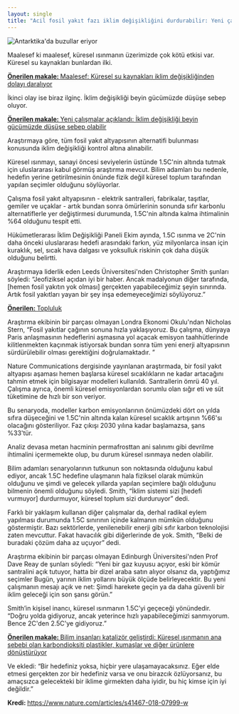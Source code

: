 ```yaml
---
layout: single
title: "Acil fosil yakıt fazı iklim değişikliğini durdurabilir: Yeni çalışma, tüm fosil yakıt altyapısı ömürlerinin sonunda sıfır karbonlu alternatiflerle değişilirse 1.5C altında kalma şansının %64 olacağını gösterdi"
---
```

![Antarktika'da buzullar eriyor](https://images.unsplash.com/photo-1485060937322-549e872004ad?ixlib=rb-1.2.1&ixid=eyJhcHBfaWQiOjEyMDd9&auto=format&fit=crop&w=1350&q=80)

Maalesef ki maalesef, küresel ısınmanın üzerimizde çok kötü etkisi var. Küresel su kaynakları bunlardan ilki.
<p class="notice--info"><a href="https://makale.ekofi.science/maalesef-kuresel-su-kaynaklari-iklim-degisikliginden-dolayi-daraliyor/"><strong>Önerilen makale: </strong>Maalesef: Küresel su kaynakları iklim değişikliğinden dolayı daralıyor</a></p>

İkinci olay ise biraz ilginç. İklim değişikliği beyin gücümüzde düşüşe sebep oluyor. 
<p class="notice--info"><a href="https://makale.ekofi.science/karbondioksit-gazi-beyin-gucumuzde-dususe-sebep-oluyor/"><strong>Önerilen makale: </strong>Yeni çalışmalar açıklandı: İklim değişikliği beyin gücümüzde düşüşe sebep olabilir</a></p>

Araştırmaya göre, tüm fosil yakıt altyapısının alternatifi bulunması konusunda iklim değişikliği kontrol altına alınabilir.

Küresel ısınmayı, sanayi öncesi seviyelerin üstünde 1.5C'nin altında tutmak için uluslararası kabul görmüş araştırma mevcut. Bilim adamları bu nedenle, hedefin yerine getirilmesinin önünde fizik değil küresel toplum tarafından yapılan seçimler olduğunu söylüyorlar.

Çalışma fosil yakıt altyapısının - elektrik santralleri, fabrikalar, taşıtlar, gemiler ve uçaklar - artık bundan sonra ömürlerinin sonunda sıfır karbonlu alternatiflerle yer değiştirmesi durumunda, 1.5C'nin altında kalma ihtimalinin %64 olduğunu tespit etti.

Hükümetlerarası İklim Değişikliği Paneli Ekim ayında, 1.5C ısınma ve 2C'nin daha önceki uluslararası hedefi arasındaki farkın, yüz milyonlarca insan için kuraklık, sel, sıcak hava dalgası ve yoksulluk riskinin çok daha düşük olduğunu belirtti.

<script async src="//pagead2.googlesyndication.com/pagead/js/adsbygoogle.js"></script>
<ins class="adsbygoogle"
     style="display:block; text-align:center;"
     data-ad-layout="in-article"
     data-ad-format="fluid"
     data-ad-client="ca-pub-7868661326160958"
     data-ad-slot="3072558811"></ins>
<script>
     (adsbygoogle = window.adsbygoogle || []).push({});
</script>

Araştırmaya liderlik eden Leeds Üniversitesi'nden Christopher Smith şunları söyledi: “Jeofiziksel açıdan iyi bir haber. Ancak madalyonun diğer tarafında, [hemen fosil yakıtın yok olması] gerçekten yapabileceğimiz şeyin sınırında. Artık fosil yakıtları yayan bir şey inşa edemeyeceğimizi söylüyoruz.”

<p class="notice--warning"><a href="https://discord.gg/9YEgb6N"><strong>Önerilen: </strong>Topluluk</a></p>

Araştırma ekibinin bir parçası olmayan Londra Ekonomi Okulu'ndan Nicholas Stern, “Fosil yakıtlar çağının sonuna hızla yaklaşıyoruz. Bu çalışma, dünyaya Paris anlaşmasının hedeflerini aşmasına yol açacak emisyon taahhütlerinde kilitlenmekten kaçınmak istiyorsak bundan sonra tüm yeni enerji altyapısının sürdürülebilir olması gerektiğini doğrulamaktadır. ”

Nature Communications dergisinde yayınlanan araştırmada, bir fosil yakıt altyapısı aşaması hemen başlarsa küresel sıcaklıkların ne kadar artacağını tahmin etmek için bilgisayar modelleri kullanıldı. Santrallerin ömrü 40 yıl. Çalışma ayrıca, önemli küresel emisyonlardan sorumlu olan sığır eti ve süt tüketimine de hızlı bir son veriyor.

Bu senaryoda, modeller karbon emisyonlarının önümüzdeki dört on yılda sıfıra düşeceğini ve 1.5C'nin altında kalan küresel sıcaklık artışının %66'sı olacağını gösteriliyor. Faz çıkışı 2030 yılına kadar başlamazsa, şans %33'tür.

Analiz devasa metan hacminin permafrosttan ani salınımı gibi devrilme ihtimalini içermemekte olup, bu durum küresel ısınmaya neden olabilir.

<script async src="//pagead2.googlesyndication.com/pagead/js/adsbygoogle.js"></script>
<ins class="adsbygoogle"
     style="display:block; text-align:center;"
     data-ad-layout="in-article"
     data-ad-format="fluid"
     data-ad-client="ca-pub-7868661326160958"
     data-ad-slot="3072558811"></ins>
<script>
     (adsbygoogle = window.adsbygoogle || []).push({});
</script>

Bilim adamları senaryolarının tutkunun son noktasında olduğunu kabul ediyor, ancak 1.5C hedefine ulaşmanın hala fiziksel olarak mümkün olduğunu ve şimdi ve gelecek yıllarda yapılan seçimlere bağlı olduğunu bilmenin önemli olduğunu söyledi. Smith, “İklim sistemi sizi [hedefi vurmuyor] durdurmuyor, küresel toplum sizi durduruyor” dedi.

Farklı bir yaklaşım kullanan diğer çalışmalar da, derhal radikal eylem yapılması durumunda 1.5C sınırının içinde kalmanın mümkün olduğunu göstermiştir. Bazı sektörlerde, yenilenebilir enerji gibi sıfır karbon teknolojisi zaten mevcuttur. Fakat havacılık gibi diğerlerinde de yok. Smith, “Belki de buradaki çözüm daha az uçuyor” dedi.

Araştırma ekibinin bir parçası olmayan Edinburgh Üniversitesi'nden Prof Dave Reay de şunları söyledi: “Yeni bir gaz kuyusu açıyor, eski bir kömür santralini açık tutuyor, hatta bir dizel araba satın alıyor olsanız da, yaptığımız seçimler Bugün, yarının iklim yollarını büyük ölçüde belirleyecektir. Bu yeni çalışmanın mesajı açık ve net: Şimdi harekete geçin ya da daha güvenli bir iklim geleceği için son şansı görün.”

Smith’in kişisel inancı, küresel ısınmanın 1.5C’yi geçeceği yönündedir. “Doğru yolda gidiyoruz, ancak yeterince hızlı yapabileceğimizi sanmıyorum. Bence 2C'den 2.5C'ye gidiyoruz.”

<p class="notice--info"><a href="https://makale.ekofi.science/bilim-insanlari-karbondioksit-donusturebilen-katalizator-gelistirdi/"><strong>Önerilen makale: </strong>Bilim insanları katalizör geliştirdi: Küresel ısınmanın ana sebebi olan karbondioksiti plastikler, kumaşlar ve diğer ürünlere dönüştürüyor</a></p>

Ve ekledi: “Bir hedefiniz yoksa, hiçbir yere ulaşamayacaksınız. Eğer elde etmesi gerçekten zor bir hedefiniz varsa ve onu birazcık özlüyorsanız, bu amaçsızca gelecekteki bir iklime girmekten daha iyidir, bu hiç kimse için iyi değildir.”

<p class="notice--info"><strong>Kredi: </strong><a href="https://www.nature.com/articles/s41467-018-07999-w">https://www.nature.com/articles/s41467-018-07999-w</a></p>
